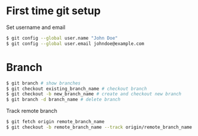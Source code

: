 # First time git setup

Set username and email
```bash
$ git config --global user.name "John Doe"
$ git config --global user.email johndoe@example.com
```

# Branch
```bash
$ git branch # show branches
$ git checkout existing_branch_name # checkout branch
$ git checkout -b new_branch_name # create and checkout new branch
$ git branch -d branch_name # delete branch
```

Track remote branch
```bash
$ git fetch origin remote_branch_name
$ git checkout -b remote_branch_name --track origin/remote_branch_name
```